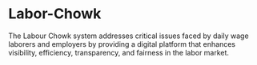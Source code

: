 # Labor-Chowk
The Labour Chowk system addresses critical issues faced by daily wage laborers and employers by providing a digital platform that enhances visibility, efficiency, transparency, and fairness in the labor market. 
